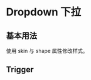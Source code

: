 # Dropdown 下拉

## 基本用法

使用 skin 与 shape 属性修改样式。

<c-example path="layout/dropdown/basic" />

## Trigger

<c-example path="layout/dropdown/trigger" />
